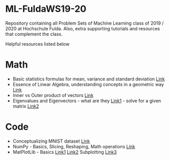 # ML-FuldaWS19-20
Repository containing all Problem Sets of Machine Learning class of 2019 / 2020 at Hochschule Fulda.
Also, extra supporting tutorials and resources that complement the class.

Helpful resources listed below

# Math
* Basic statistics formulas for mean, variance and standard deviation [Link](https://www.youtube.com/watch?v=E4HAYd0QnRc) 
* Essence of Linear Algebra, understanding concepts in a geometric way [Link](https://www.youtube.com/playlist?list=PLZHQObOWTQDPD3MizzM2xVFitgF8hE_ab)
* Inner vs Outer product of vectors [Link](https://www.youtube.com/watch?v=FCmH4MqbFGs)
* Eigenvalues and Eigenvectors - what are they [Link1](https://www.youtube.com/watch?v=G4N8vJpf7hM) - solve for a given matrix [Link2](https://www.youtube.com/watch?v=IdsV0RaC9jM)


# Code
* Conceptualizing MNIST dataset [Link](https://www.youtube.com/watch?v=ARODjRbGbSg) 
* NumPy - Basics, Slicing, Reshaping, Math operations [Link](https://www.youtube.com/watch?v=GB9ByFAIAH4)
* MatPlotLib - Basics [Link1](https://www.youtube.com/watch?v=UO98lJQ3QGI) [Link2](https://www.youtube.com/watch?v=nKxLfUrkLE8) Subplotting [Link3](https://www.youtube.com/watch?v=XFZRVnP-MTU)
